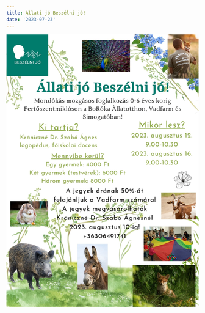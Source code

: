 ```yaml
---
title: Állati jó Beszélni jó!
date: '2023-07-23'
---
```

![Állati jó Beszélni jó!](/images/Allati_jo_Beszelni_jo!.jpg)
